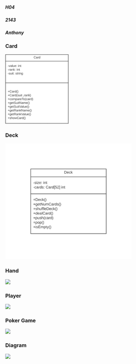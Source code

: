 ##### H04
##### 2143
##### Anthony
                                
        
        
### Card

<img src="https://github.com/chrisganthony/2143-OOP-Anthony/blob/master/Assignments/H04/CARD%20pic.PNG?raw=true" width="200">

### Deck

<img src="https://github.com/chrisganthony/2143-OOP-Anthony/blob/master/Assignments/H04/Untitled%20Diagram.png" width="400">

### Hand

<img src="https://cs.msutexas.edu/~griffin/zcloud/zcloud-files/draw.io.student" width="200">

### Player

<img src="https://cs.msutexas.edu/~griffin/zcloud/zcloud-files/draw.io.professor" width="200">

### Poker Game

<img src="https://cs.msutexas.edu/~griffin/zcloud/zcloud-files/draw.io.professor" width="200">

### Diagram

<img src="https://www.lucidchart.com/documents/view/64295aae-191e-41eb-8c52-ce9eaf73cb08" width = "200">
